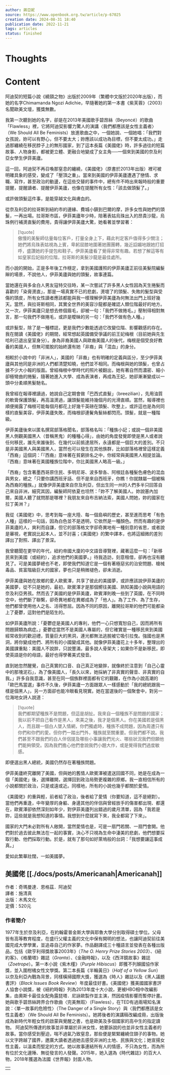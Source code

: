 ```yaml
---
author: 蔣亞妮
source: https://www.openbook.org.tw/article/p-67025
creation date: 2024-08-31 18:40
publication date: 2022-11-21
tags: articles
status: finished
---
```

# Thoughts  
  
# Content  
阿迪契的短篇小說《繞頸之物》出版於2009年（繁體中文版於2020年出版），而她的名字Chimamanda Ngozi Adichie，早隨著她的第一本書《紫芙蓉》（2003）名聞歐美文壇，獲獎無數。  
  
我第一次聽到她的名字，卻是在2013年美國歌手碧昂絲（Beyoncé）的歌曲「Flawless」裡，它將阿迪契影響力驚人的演講〈我們都應該是女性主義者〉（We Should All Be Feminists）放進歌曲之中，一個她說、一個她唱：「我們對女孩說，妳可以有野心，但不要太大；妳應該以成功為目標，但不要太成功。」走過那纏繞在移民脖子上的無形國家，到了這本長篇《美國佬》時，許多過往的短篇故事、人物身影，都被更立體、更融合地變成了女主角──一個來到美國的奈及利亞女學生伊菲美廬。  
  
這一回，阿迪契不再召喚那窒息的纏繞，《美國佬》（原書於2013年出版）裡可被明確具象的感受，變成了「壓頂之重」。當來到美國的伊菲美廬遭遇了戀情、求職、寫作，甚至政治的動盪，在這些交替的事件中，總有件不時出來報時般的重要提醒，提醒讀者、提醒伊菲美廬，也像在提醒所有女性：「該去做頭髮了。」  
  
或許做頭髮這件事，是能穿越文化與膚血的。  
  
從奈及利亞的拉哥斯到紐約市的邊緣、費城小鎮到巴爾的摩，許多女性與她們的頭髮，一再出場。拉哥斯市區，伊菲美廬年少時，陪著表姑烏珠出入的昂貴沙龍，烏珠例行補燙直髮的費用，貴得讓伊菲美廬大驚，她看著並學習著：  
  
> [!quote]  
> 傲慢的美髮師估量每位客戶，打量全身上下，藉此判定客戶值得多少關注；她們將烏珠表姑視為上賓，卑躬屈膝地圍著她團團轉，幾近諂媚地跟她打招呼，盛讚她的手提包和鞋子。伊菲美廬看了覺得非常有趣。若想了解這等有如皇家后妃般的位階，拉哥斯的美髮沙龍是最佳處所。  
  
而小說的開始，正是多年後工作穩定，拿到美國護照的伊菲美廬正前往美髮院編髮辮的場景，不說他人，伊菲美廬與她的頭髮，故事連篇。  
  
當她還在與多金白人男友寇特交往時，某一次嘗試了許多黑人女性因為天生捲髮而喜歡的「染膏燙直」，那是一場真實不已的悲劇，燙壞了的頭髮、失敗的髮型與受傷的頭皮，所有女性讀者應該都能與我一樣理解伊菲美廬為何無法出門上班好幾天。當然，與拉哥斯相同，其實全世界的美容沙龍都是確認人類位階最好的地方。又一次，伊菲美廬只是想去修個眉毛，卻被一句：「我們不做捲毛。」壓制得相對無言，那一句我們不做捲毛，或許是曖昧的另一句：「我們不做有色人種。」  
  
或許髮型，除了是一種標誌，更是我們少數能透過它改變位階、影響觀感的存在。我在閱讀《美國佬》的期間，經常想起英國備受爭議的前王妃梅根（目前她與先生哈利已退出皇室身分）。身為非裔美國人與歐裔美國人的後代，梅根是個受良好教養的美國人，但無可擺脫的始終還有她「非裔」與「混血」的身分。  
  
相較於小說中的「非洲人」，美國的「非裔」也有明確的定義與區分，至少伊菲美廬與其他同是非洲的人們都清楚知曉，他們並不相同。而梅根與她的頭髮，也曾占據不少大小報的版面。曾經梅根中學時代的照片被翻出，她有著自然而濃密、細小卻極彎曲的捲髮，隨著她進入大學、成為表演者，再成為王妃，她卻漸漸變成以一頭中分柔順黑髮馳名。  
  
我曾經在報導裡讀過，她說自己定期會做「巴西式直髮」（breezilian），先用油質的軟膏保護頭髮，再高溫燙過，讓頭髮能維持幾個月的光滑直順。當然，報導裡也順便揭露了梅根可能每個月都花上好幾千英磅在頭髮、吹整上，或許這也是為何同樣的直髮美容，伊菲美廬失敗，而梅根卻連鬢角髮絲都閃亮。頭髮，就是一種階級。  
  
伊菲美廬後來以匿名撰寫部落格聞名，部落格名叫：「種族小記；或說一個非美國黑人側觀美國黑人（昔稱黑鬼）的種種心得」，由她的角度發覺即使是黑人或者說任何移民，誰先來誰後到、在幾代以前抵達居所，永遠都是一個巨大的差別。不只是非美國黑人與美國黑人，當然也可以發生在其他族群，比如部落格裡曾這樣定義「西裔」這個詞：「『西裔』意味著在貧窮排名之中，你經常與美國黑人相提並論。『西裔』意味著在美國種族位階中，你比美國黑人略高一級。」  
  
「西裔」包含著墨西哥原住民、多明尼哥、波多黎各、阿根廷各種髮色膚色的混血與男女，總之「只要你講西班牙話、但不是來自西班牙，你瞧！你就隸屬一個被稱為西裔的種族。」就像伊菲美廬來自奈及利亞，但出生同一州的人們多半只回答自己來自非洲，細究其因，編髮師阿依夏也坦然：「妳不了解美國人。妳說塞內加爾，美國人聽了就問那是哪裡？我朋友來自布吉納法索，美國人問她，妳的國家在拉丁美洲？」  
  
我從《美國佬》中，思考到每一座大陸、每一個島嶼的歷史，甚至進而思考「有色人種」這樣的一句話，因為白色並不是透明，它依然是一種顏色。然而有趣的是伊菲美廬的人，爽利而自謙，但它的部落格文字卻奇異地有一種刻意的省思，或者說是審視，老實說比起本人，並不討喜；《美國佬》的繁中譯本，也將這細微的差別譯出了對照、譯出了景深。  
  
我曾聽聞在更早的年代，紐約帝國大廈的中文語音導覽裡，藏著這麼一句：「新移民來到美國（或紐約），追求他們的美國夢。」待我造訪，刻意租借，卻再也沒有聽見了。可是美國夢總也不老，即使我們知道它是一個有著極惡劣的治安問題、槍械毒品、貧富階級巨大的國家，夢也只是稍微褪色，卻未消逝。  
  
伊菲美廬與她在故鄉的愛人歐賓澤，共享了彼此的美國夢，或許應該說伊菲美廬的美國夢，從不只是她的，最初，歐賓澤才是那個嚮往美國、熟知美國小說與用語的奈及利亞男孩。然而去了美國的是伊菲美廬，歐賓澤則晚一些到了英國，在不同時空中，他們斷了聯繫，卻奇異地都在異鄉成為了「他人」。為了工作、為了生存，他們都曾使用他人之名、活得憋屈。因為不同的原因，離開拉哥斯的他們可能都染上了憂鬱，這對他們是陌生的。  
  
如伊菲美廬所說：「憂鬱症是美國人的專利，他們一心只想寬恕自己，因而將所有問題歸類為病症。」憂鬱症當然不是美國人專屬的，但它確實是一種移民來到美國經常收到的歡迎禮，質量巨大的黑洞，連光都無法逃脫被它吸引拉曳。強國也是黑洞，將你變成他們、將所有的小國變成其他。就像伊菲美廬花上十多年，整理出的美國課重點：美國人不說胖，只說豐滿，最多說人骨架大；如果你不是新移民，即使英語是你的母語，最好也得學著美式發音。  
  
直到她忽然醒覺，自己真實的口音、自己真正地變胖，就像終於注意到「自己心靈中的那塊泥石」，為了像美國人，「長久以來，她採納了非真實的聲音、非真實的自我。」許多自我意識，甚至在同一個族群裡面都有它的艱難，在作為小說高潮的「歐巴馬當選」事件不久後，伊菲美廬一方面跟眾人一樣感動於「我的總統跟我一樣是個黑人」，另一方面卻也能冷眼看見現實。她在當選後的一個聚會中，對另一位海地女詩人說道：  
  
> [!quote]  
> 我們都期望種族不是問題，但這是胡扯。我來自一個種族不是問題的國家；我以前不把自己看作是黑人，來美之後，我才是個黑人。你在美國若是個黑人，而且跟一個白人墜入情網，你們獨處時，種族不成問題，因為周遭只有你們和你們的愛。但你們一踏出門外，種族就至關重要。但我們都不說。我們甚至不跟我們的白人伴侶提及哪些小事讓我們光火、哪些狀況我們但願他們能夠領受。因為我們擔心他們會說我們小題大作，或是覺得我們過度敏感。  
  
即便選出黑人總統，美國仍然存在著種族問題。  
  
伊菲美廬終究離開了美國，但與她的舊情人歐賓澤被遣送回國不同，她是在成為一個「美國佬」後，選擇離開，選擇回到政治局勢更複雜的原鄉。我一直相信所有的小說都關於政治，只是或遠或近。同樣地，所有的小說也幾乎都關於愛情。  
  
《美國佬》的重與輕，前者給了政治，後者給了愛情（你要知道，這不是絕對）。當他們再重逢，中年變厚的身軀、身邊其他的伴侶與曾經放手的傷害都出現、都還在，歐賓澤卻依然深刻如年少，對伊菲美廬列出錯過的歲月清單，因為「我若是妳，這些就是我想知道的事情。我想到什麼就寫下來，我全都寫了下來」。  
  
國家的大門未必對所有人敞開，當然愛情也是，可是一扇門若關、一扇門會開。他們對於過去彼此無法在一起的事實，決心不只視為生命中淒美的悲劇，他們想要採取行動、他們採取行動。於是，就有了那句如好萊塢般的台詞：「我想要讓這事成真。」  
  
愛如此繁華壯闊，一如美國夢。  
  
## 美國佬 [[./docs/posts/Americanah|Americanah]]  
作者：奇瑪曼達．恩格茲．阿迪契  
譯者：施清真  
出版：木馬文化  
定價：520元  
### 作者簡介  
1977年生於奈及利亞，在約翰霍普金斯大學與耶魯大學分別取得碩士學位。父母皆有高等教育程度，在盛行父權主義的文化中保有開明的想法，也讓阿迪契前往美國完成大學學業，並追尋自己的作家夢。作品翻譯成三十種語言並發表在各種出版品，包括《歐亨利得獎故事2003年》（*The O. Henry Prize Stories 2003*）、《紐約客》、《格蘭塔》雜誌（*Granta*）、《金融時報》，以及《西洋鏡故事》雜誌（*Zoetrope*）。第一本小說《紫木槿》（*Purple Hibiscus*）即獲不列顛國協作家獎，並入圍柑橘女性文學獎。第二本長篇《半輪黃日》（*Half of a Yellow Sun*）以奈及利亞內戰為背景，同樣橫掃國際大獎，獲選為《時人》雜誌以及《黑人議題書評》（*Black Issues Book Review*）年度最佳好書。《美國佬》獲美國國家書評人協會小說獎，被《紐約時報》列為2013年度十大小說，更被HBO相中改編影集，由奧斯卡最佳女配角露琵塔．尼詠歐製作並主演，然因疫情影響而暫停計畫。  她與歌手碧昂絲跨界合作歌曲〈完美無瑕〉（Flawless），在TED有過兩場知名演說：〈單一故事的危險性〉（The Danger of a Single Story）與〈我們都應該是女性主義者〉（We Should All Be Feminists）。她將後者的演講稿改編成冊，出版後成為新時代年輕女性的啟蒙與覺醒之書，也是歐美及多個國家的高中生的指定讀物。  阿迪契所傳達的故事並非單屬於非洲女性，她要訴說的也並非女性主義者的故事。當你感受到壓迫，喘不過氣乃致窒息，那些便是緊緊纏繞住頸子的事物。她以文字跨越了國界，邀廣大讀者透過她去感受非洲的土地、民族與文化；她宣揚女性主義，以溫柔而堅定的方式。她以故事連結所有人的情感，不只為女性，而為所有位於文化邊陲、無從發言的人發聲。2015年，她入選為《時代雜誌》的百大人物，2018年獲選為法國《世界報》封面人物。  
  
|     |  
| --- |  
|     |  
